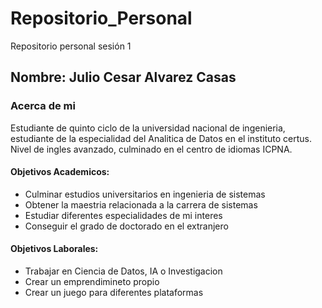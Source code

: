 # Repositorio_Personal
Repositorio personal sesión 1
## Nombre: Julio Cesar Alvarez Casas
### Acerca de mi
Estudiante de quinto ciclo de la universidad nacional de ingenieria, estudiante de la especialidad del Analitica de Datos en el instituto certus.
Nivel de ingles avanzado, culminado en el centro de idiomas ICPNA.

#### Objetivos Academicos:

- Culminar estudios universitarios en ingenieria de sistemas
- Obtener la maestria relacionada a la carrera de sistemas
- Estudiar diferentes especialidades de mi interes
- Conseguir el grado de doctorado en el extranjero
#### Objetivos Laborales:

- Trabajar en Ciencia de Datos, IA o Investigacion
- Crear un emprendimineto propio
- Crear un juego para diferentes plataformas
